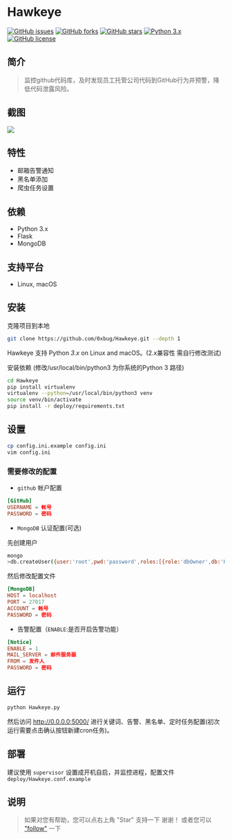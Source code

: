 # Hawkeye

[![GitHub issues](https://img.shields.io/github/issues/0xbug/Hawkeye.svg)](https://github.com/0xbug/Hawkeye/issues)
[![GitHub forks](https://img.shields.io/github/forks/0xbug/Hawkeye.svg)](https://github.com/0xbug/Hawkeye/network)
[![GitHub stars](https://img.shields.io/github/stars/0xbug/Hawkeye.svg)](https://github.com/0xbug/Hawkeye/stargazers)
[![Python 3.x](https://img.shields.io/badge/python-3.x-yellow.svg)](https://www.python.org/) 
[![GitHub license](https://img.shields.io/badge/license-GPLv3-blue.svg)](https://raw.githubusercontent.com/0xbug/Hawkeye/master/LICENSE)

## 简介

> 监控github代码库，及时发现员工托管公司代码到GitHub行为并预警，降低代码泄露风险。

## 截图

![](http://oslm1psgf.bkt.clouddn.com/HawkeyeScreenshot.png)

## 特性

- 邮箱告警通知
- 黑名单添加
- 爬虫任务设置

## 依赖

*   Python 3.x
*   Flask
*   MongoDB

## 支持平台

*   Linux, macOS


## 安装

克隆项目到本地

```bash
git clone https://github.com/0xbug/Hawkeye.git --depth 1
```


Hawkeye 支持 Python *3.x* on Linux and macOS。(2.x兼容性 需自行修改测试)

安装依赖 (修改/usr/local/bin/python3 为你系统的Python 3 路径)

```bash
cd Hawkeye
pip install virtualenv
virtualenv --python=/usr/local/bin/python3 venv
source venv/bin/activate
pip install -r deploy/requirements.txt

```


## 设置

```bash
cp config.ini.example config.ini
vim config.ini
```

### 需要修改的配置

- `github` 帐户配置
```conf
[GitHub]
USERNAME = 帐号
PASSWORD = 密码
```
- `MongoDB` 认证配置(可选)

先创建用户
```bash
mongo
>db.createUser({user:'root',pwd:'password',roles:[{role:'dbOwner',db:'Hawkeye'}]})
```
然后修改配置文件
```conf
[MongoDB]
HOST = localhost
PORT = 27017
ACCOUNT = 帐号
PASSWORD = 密码
```

- 告警配置（`ENABLE`:是否开启告警功能）

```conf
[Notice]
ENABLE = 1
MAIL_SERVER = 邮件服务器
FROM = 发件人
PASSWORD = 密码
```

## 运行

```bash
python Hawkeye.py
```
然后访问 http://0.0.0.0:5000/ 进行关键词、告警、黑名单、定时任务配置(初次运行需要点击确认按钮新建cron任务)。

## 部署

建议使用 `supervisor` 设置成开机自启，并监控进程，配置文件 `deploy/Hawkeye.conf.example`

## 说明

> 如果对您有帮助，您可以点右上角 "Star" 支持一下 谢谢！
或者您可以 ["follow"](https://github.com/0xbug?utf8=%E2%9C%93&tab=repositories&q=&type=source&language=) 一下